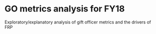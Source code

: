 # GO metrics analysis for FY18

Exploratory/explanatory analysis of gift officer metrics and the drivers of FRP